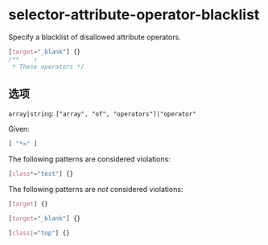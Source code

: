 # selector-attribute-operator-blacklist

Specify a blacklist of disallowed attribute operators.

```css
[target="_blank"] {}
/**    ↑
 * These operators */
```

## 选项

`array|string`: `["array", "of", "operators"]|"operator"`

Given:

```js
[ "*=" ]
```

The following patterns are considered violations:

```css
[class*="test"] {}
```

The following patterns are *not* considered violations:

```css
[target] {}
```

```css
[target="_blank"] {}
```

```css
[class|="top"] {}
```

